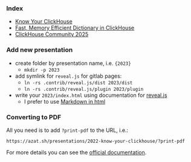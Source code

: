 ### Index

- [Know Your ClickHouse](2022-know-your-clickhouse)
- [Fast, Memory Efficient Dictionary in ClickHouse](2023-memory-efficient-dictionary)
- [ClickHouse Community 2025](2025-clickhouse-community)

### Add new presentation

- create folder by presentation name, i.e. `{2023}`
  - `mkdir -p 2023`
- add symlink for `reveal.js` for gitlab pages:
  - `ln -rs .contrib/reveal.js/dist 2023/dist`
  - `ln -rs .contrib/reveal.js/plugin 2023/plugin`
- write your `2023/index.html` using documentation for [reveal.js](https://revealjs.com/)
  - I prefer to use [Markdown in html](https://revealjs.com/markdown/)

### Converting to PDF

All you need is to add `?print-pdf` to the URL, i.e.:

    https://azat.sh/presentations/2022-know-your-clickhouse/?print-pdf

For more details you can see the [official documentation](https://revealjs.com/pdf-export/).
